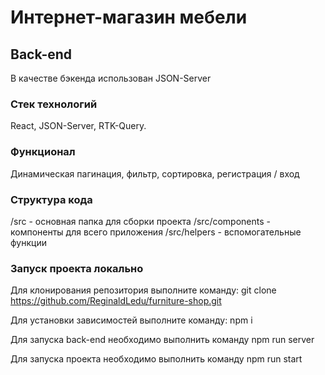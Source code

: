 # Интернет-магазин мебели

## Back-end

В качестве бэкенда использован JSON-Server

### Стек технологий

React, JSON-Server, RTK-Query.

### Функционал

Динамическая пагинация, фильтр, сортировка, регистрация / вход

### Структура кода

/src - основная папка для сборки проекта
/src/components - компоненты для всего приложения
/src/helpers - вспомогательные функции

### Запуск проекта локально 

Для клонирования репозитория выполните команду: git clone https://github.com/ReginaldLedu/furniture-shop.git

Для установки зависимостей выполните команду: npm i

Для запуска back-end необходимо выполнить команду npm run server

Для запуска проекта необходимо выполнить команду npm run start
